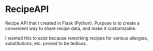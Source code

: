 # RecipeAPI
Recipe API that I created in Flask (Python). Purpose is to create a convenient way to share recipe data, and make it customizable.

I wanted this to exist because reworking recipes for various allergies, substitutions, etc. proved to be tedious.


